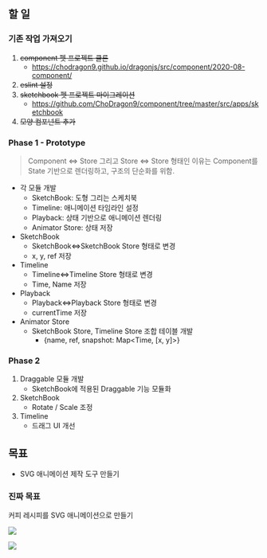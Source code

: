## 할 일
### 기존 작업 가져오기
1. ~~component 펫 프로젝트 클론~~
   - https://chodragon9.github.io/dragonjs/src/component/2020-08-component/
1. ~~eslint 설정~~
1. ~~sketchbook 펫 프로젝트 마이그레이션~~
   - https://github.com/ChoDragon9/component/tree/master/src/apps/sketchbook
1. ~~모양 컴포넌트 추가~~

### Phase 1 - Prototype
> Component <=> Store 그리고 Store <=> Store 형태인 이유는
> Component를 State 기반으로 렌더링하고, 구조의 단순화를 위함.

- 각 모듈 개발
  - SketchBook: 도형 그리는 스케치북
  - Timeline: 애니메이션 타임라인 설정
  - Playback: 상태 기반으로 애니메이션 렌더링
  - Animator Store: 상태 저장
- SketchBook
  - SketchBook<=>SketchBook Store 형태로 변경
  - x, y, ref 저장
- Timeline
  - Timeline<=>Timeline Store 형태로 변경
  - Time, Name 저장
- Playback
  - Playback<=>Playback Store 형태로 변경
  - currentTime 저장
- Animator Store
  - SketchBook Store, Timeline Store 조합 테이블 개발
    - {name, ref, snapshot: Map<Time, [x, y]>}

### Phase 2
1. Draggable 모듈 개발
   - SketchBook에 적용된 Draggable 기능 모듈화
1. SketchBook
   - Rotate / Scale 조정
1. Timeline
   - 드래그 UI 개선

## 목표
- SVG 애니메이션 제작 도구 만들기

### 진짜 목표
커피 레시피를 SVG 애니메이션으로 만들기

![](https://blog.kakaocdn.net/dn/cufi1T/btqJPBCIVbf/3XH4k5H4Eg37oZ5ygrvjmK/img.gif)

![](https://i.pinimg.com/originals/8f/ab/a0/8faba0c528abb711eca46a7e70674c97.gif)
